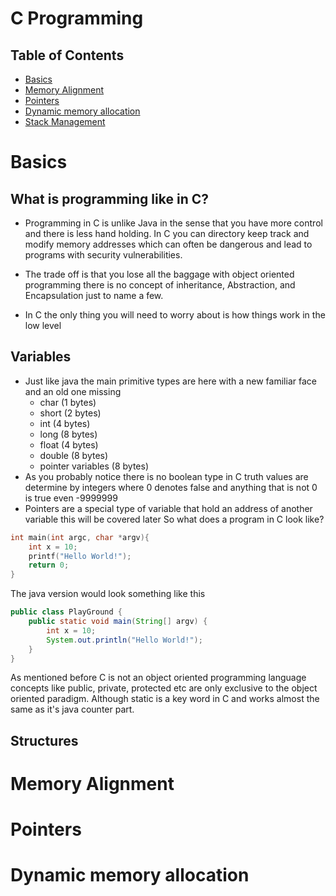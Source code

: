 # C Programming


## Table of Contents
- [Basics](#basics)
- [Memory Alignment](#memory-alignment)
- [Pointers](#pointers)
- [Dynamic memory allocation](#dynamic-memory-allocation)
- [Stack Management](#stack-management)



# Basics

## What is programming like in C?
- Programming in C is unlike Java in the sense that you have more control and there is less hand holding. In C you can directory keep track and modify memory addresses which can often be dangerous and lead to programs with security vulnerabilities. 

- The trade off is that you lose all the baggage with object oriented programming there is no concept of inheritance, Abstraction, and Encapsulation just to name a few.

- In C the only thing you will need to worry about is how things work in the low level
## Variables
- Just like java the main primitive types are here with a new familiar face and an old one missing
  - char (1 bytes)
  - short (2 bytes)
  - int (4 bytes)
  - long (8 bytes)
  - float (4 bytes) 
  - double (8 bytes)
  - pointer variables (8 bytes)
- As you probably notice there is no boolean type in C truth values are determine by integers where 0 denotes false and anything that is not 0 is true even -9999999
- Pointers are a special type of variable that hold an address of another variable this will be covered later
So what does a program in C look like?
```C
int main(int argc, char *argv){
    int x = 10;
    printf("Hello World!");
    return 0;
}
```
The java version would look something like this
```Java
public class PlayGround {
	public static void main(String[] argv) {
		int x = 10;
		System.out.println("Hello World!");
	}
}
```
As mentioned before C is not an object oriented programming language concepts like public, private, protected etc are only exclusive to the object oriented paradigm. Although static is a key word in C and works almost the same as it's java counter part.




## Structures


# Memory Alignment


# Pointers


# Dynamic memory allocation




 


